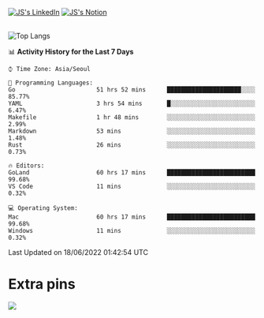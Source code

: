 
[![JS's LinkedIn](https://img.shields.io/badge/LinkedIn-blue?style=for-the-badge&logo=linkedin)](https://www.linkedin.com/in/jaeseung-lee-5a2a32139/) 
[![JS's Notion](https://img.shields.io/badge/Notion-black?style=for-the-badge&logo=notion)](https://bit.ly/ljswiki1) <br><br>
<!-- ![JS's GitHub stats](https://github-readme-stats-lemon-five.vercel.app/api?username=tkxkd0159&hide=contribs,prs,stars,issues&show_icons=true&theme=react&include_all_commits=true)   -->
![Top Langs](https://github-readme-stats-lemon-five.vercel.app/api/top-langs/?username=tkxkd0159&layout=compact&hide=jupyter%20notebook,scss,html,css&langs_count=10)  


<!--START_SECTION:waka-->
📊 **Activity History for the Last 7 Days** 

```text
⌚︎ Time Zone: Asia/Seoul

💬 Programming Languages: 
Go                       51 hrs 52 mins      █████████████████████░░░░   85.77% 
YAML                     3 hrs 54 mins       █░░░░░░░░░░░░░░░░░░░░░░░░   6.47% 
Makefile                 1 hr 48 mins        ░░░░░░░░░░░░░░░░░░░░░░░░░   2.99% 
Markdown                 53 mins             ░░░░░░░░░░░░░░░░░░░░░░░░░   1.48% 
Rust                     26 mins             ░░░░░░░░░░░░░░░░░░░░░░░░░   0.73%

🔥 Editors: 
GoLand                   60 hrs 17 mins      █████████████████████████   99.68% 
VS Code                  11 mins             ░░░░░░░░░░░░░░░░░░░░░░░░░   0.32%

💻 Operating System: 
Mac                      60 hrs 17 mins      █████████████████████████   99.68% 
Windows                  11 mins             ░░░░░░░░░░░░░░░░░░░░░░░░░   0.32%

```


 Last Updated on 18/06/2022 01:42:54 UTC
<!--END_SECTION:waka-->

# Extra pins
<!-- <a href="https://github.com/tkxkd0159/go-chain">
  <img align="center" src="https://github-readme-stats-lemon-five.vercel.app/api/pin/?username=tkxkd0159&repo=go-chain&theme=react" />
</a> -->
<a href="https://github.com/tkxkd0159/dsalgo">
  <img align="center" src="https://github-readme-stats-lemon-five.vercel.app/api/pin/?username=tkxkd0159&repo=dsalgo&theme=react" />
</a>

<!---
- 🔭 I’m currently working on ...
- 🌱 I’m currently learning blockchain and distributed network
- 👯 I’m looking to collaborate on ...
- 🤔 I’m looking for help with ...
- 💬 Ask me about ...
- 📫 How to reach me: ...
- 😄 Pronouns: ...
- ⚡ Fun fact: ...
-->
